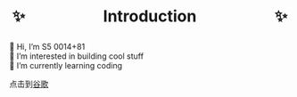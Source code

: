 # <p align="center">✨     Introduction     ✨</br></p>
👋 Hi, I’m S5 0014+81</br>
👀 I’m interested in building cool stuff</br>
🌱 I’m currently learning coding</br>

点击到[谷歌](https://www.google.com/)
